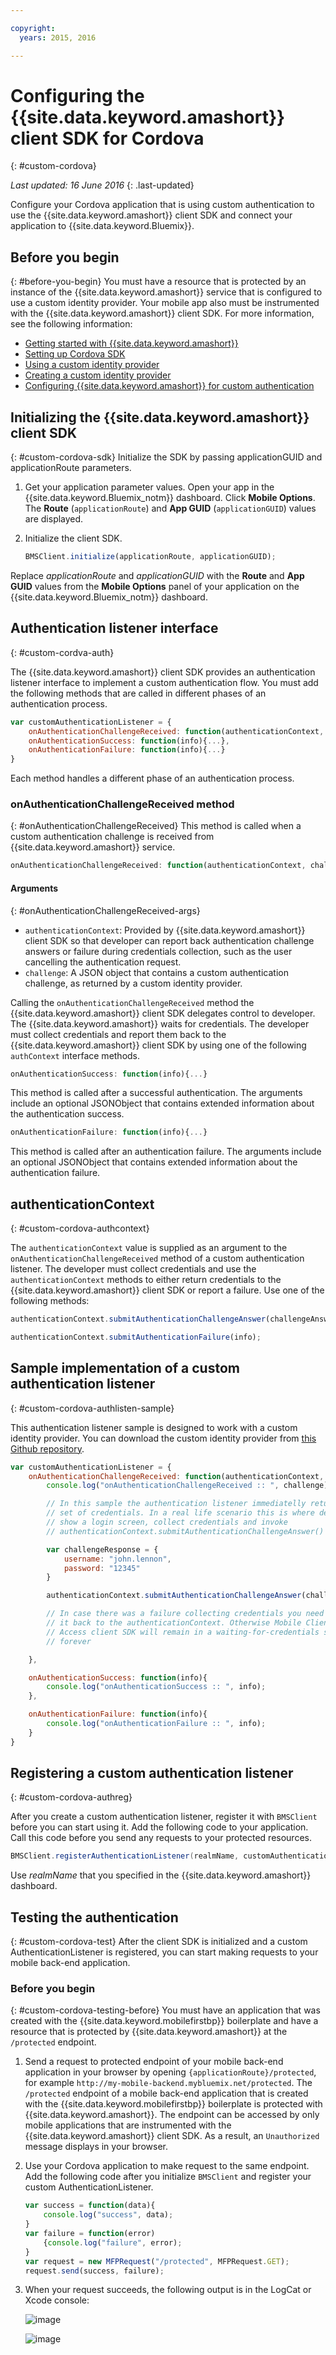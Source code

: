 ```yaml
---

copyright:
  years: 2015, 2016

---
```


# Configuring the {{site.data.keyword.amashort}} client SDK for Cordova
{: #custom-cordova}

*Last updated: 16 June 2016*
{: .last-updated}


Configure your Cordova application that is using custom authentication to use the {{site.data.keyword.amashort}} client SDK and connect your application to {{site.data.keyword.Bluemix}}.


## Before you begin
{: #before-you-begin}
You must have a resource that is protected by an instance of the {{site.data.keyword.amashort}} service that is configured to use a custom identity provider.  Your mobile app also must be instrumented with the {{site.data.keyword.amashort}} client SDK.  For more information, see the following information:
 * [Getting started with {{site.data.keyword.amashort}}](https://console.{DomainName}/docs/services/mobileaccess/getting-started.html)
 * [Setting up Cordova SDK](https://console.{DomainName}/docs/services/mobileaccess/getting-started-cordova.html)
 * [Using a custom identity provider](https://console.{DomainName}/docs/services/mobileaccess/custom-auth.html)
 * [Creating a custom identity provider](https://console.{DomainName}/docs/services/mobileaccess/custom-auth-identity-provider.html)
 * [Configuring {{site.data.keyword.amashort}} for custom authentication](https://console.{DomainName}/docs/services/mobileaccess/custom-auth-config-mca.html)

## Initializing the {{site.data.keyword.amashort}} client SDK
{: #custom-cordova-sdk}
Initialize the SDK by passing applicationGUID and applicationRoute parameters.

1. Get your application parameter values. Open your app in the {{site.data.keyword.Bluemix_notm}} dashboard. Click **Mobile Options**. The **Route** (`applicationRoute`) and **App GUID** (`applicationGUID`) values are displayed.
1. Initialize the client SDK.

	```JavaScript
	BMSClient.initialize(applicationRoute, applicationGUID);

	```
 Replace *applicationRoute* and *applicationGUID* with the **Route** and **App GUID** values from the **Mobile Options** panel of your application on the {{site.data.keyword.Bluemix_notm}} dashboard.

## Authentication listener interface
{: #custom-cordva-auth}

The {{site.data.keyword.amashort}} client SDK provides an authentication listener interface to implement a custom authentication flow. You must add the following methods that are called in different phases of an authentication process.

```JavaScript
var customAuthenticationListener = {
	onAuthenticationChallengeReceived: function(authenticationContext, challenge) {...},
	onAuthenticationSuccess: function(info){...},
	onAuthenticationFailure: function(info){...}
}
```

Each method handles a different phase of an authentication process.

### onAuthenticationChallengeReceived method
{: #onAuthenticationChallengeReceived}
This method is called when a custom authentication challenge is received from {{site.data.keyword.amashort}} service.
```JavaScript
onAuthenticationChallengeReceived: function(authenticationContext, challenge) {...}
```

#### Arguments
{: #onAuthenticationChallengeReceived-args}
* `authenticationContext`: Provided by {{site.data.keyword.amashort}} client SDK so that developer can report back authentication challenge answers or failure during credentials collection, such as the user cancelling the authentication request.
* `challenge`: A JSON object that contains a custom authentication challenge, as returned by a custom identity provider.

Calling the `onAuthenticationChallengeReceived` method the {{site.data.keyword.amashort}} client SDK delegates control to developer. The {{site.data.keyword.amashort}} waits for credentials. The developer must collect credentials and report them back to the {{site.data.keyword.amashort}} client SDK by using one of the following  `authContext` interface methods.

```JavaScript
onAuthenticationSuccess: function(info){...}
```

This method is called after a successful authentication. The arguments include an optional JSONObject that contains extended information about the authentication success.

```JavaScript
onAuthenticationFailure: function(info){...}
```

This method is called after an authentication failure. The arguments include an optional JSONObject that contains extended information about the authentication failure.

## authenticationContext
{: #custom-cordova-authcontext}

The `authenticationContext` value is supplied as an argument to the `onAuthenticationChallengeReceived` method of a custom authentication listener. The developer must collect credentials and use the `authenticationContext` methods to either return credentials to the {{site.data.keyword.amashort}} client SDK or report a failure. Use one of the following methods:

```JavaScript
authenticationContext.submitAuthenticationChallengeAnswer(challengeAnswer);

authenticationContext.submitAuthenticationFailure(info);
```

## Sample implementation of a custom authentication listener
{: #custom-cordova-authlisten-sample}

This authentication listener sample is designed to work with a custom identity provider. You can download the custom identity provider from [this Github repository](https://github.com/ibm-bluemix-mobile-services/bms-mca-custom-identity-provider-sample).

```JavaScript
var customAuthenticationListener = {
	onAuthenticationChallengeReceived: function(authenticationContext, challenge) {
		console.log("onAuthenticationChallengeReceived :: ", challenge);

		// In this sample the authentication listener immediatelly returns a hardcoded
		// set of credentials. In a real life scenario this is where developer would
		// show a login screen, collect credentials and invoke
		// authenticationContext.submitAuthenticationChallengeAnswer() API

		var challengeResponse = {
			username: "john.lennon",
			password: "12345"
		}

		authenticationContext.submitAuthenticationChallengeAnswer(challengeResponse);

		// In case there was a failure collecting credentials you need to report
		// it back to the authenticationContext. Otherwise Mobile Client
		// Access client SDK will remain in a waiting-for-credentials state
		// forever

	},

	onAuthenticationSuccess: function(info){
		console.log("onAuthenticationSuccess :: ", info);
	},

	onAuthenticationFailure: function(info){
		console.log("onAuthenticationFailure :: ", info);
	}
}
```

## Registering a custom authentication listener
{: #custom-cordova-authreg}

After you create a custom authentication listener, register it with `BMSClient` before you can start using it. Add the following code to your application.  Call this code before you send any requests to your protected resources.

```Java
BMSClient.registerAuthenticationListener(realmName, customAuthenticationListener);
```
 Use *realmName* that you specified in the {{site.data.keyword.amashort}} dashboard.


## Testing the authentication
{: #custom-cordova-test}
After the client SDK is initialized and a custom AuthenticationListener is registered, you can start making requests to your mobile back-end application.

### Before you begin
{: #custom-cordova-testing-before}
You must have an application that was created with the {{site.data.keyword.mobilefirstbp}} boilerplate and have a resource that is protected by {{site.data.keyword.amashort}} at the `/protected` endpoint.


1. Send a request to protected endpoint of your mobile back-end application in your browser by opening `{applicationRoute}/protected`, for example `http://my-mobile-backend.mybluemix.net/protected`.
 The `/protected` endpoint of a mobile back-end application that is created with the {{site.data.keyword.mobilefirstbp}} boilerplate is protected with {{site.data.keyword.amashort}}. The endpoint can  be accessed by only mobile applications that are instrumented with the {{site.data.keyword.amashort}} client SDK. As a result, an `Unauthorized` message displays in your browser.

1. Use your Cordova application to make request to the same endpoint. Add the following code after you initialize `BMSClient` and register your custom AuthenticationListener.

	```JavaScript
	var success = function(data){
    	console.log("success", data);
    }
	var failure = function(error)
    	{console.log("failure", error);
    }
	var request = new MFPRequest("/protected", MFPRequest.GET);
	request.send(success, failure);
	```

1. 	When your request succeeds, the following output is in the LogCat or Xcode console:

	![image](images/android-custom-login-success.png)

	![image](images/ios-custom-login-success.png)
